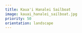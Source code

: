 ```yaml
---
title: Kaua'i Hanalei Sailboat
image: kauai_hanalei_sailboat.jpg
priority: 50
orientation: landscape
---
```

